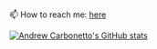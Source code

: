 <!--
**acarbonetto/acarbonetto** is a ✨ _special_ ✨ repository because its `README.md` (this file) appears on your GitHub profile.

Here are some ideas to get you started:

- 🔭 I’m currently working on ...
- 🌱 I’m currently learning ...
- 👯 I’m looking to collaborate on ...
- 🤔 I’m looking for help with ...
- 💬 Ask me about ...
- 📫 How to reach me: ...
- 😄 Pronouns: ...
- ⚡ Fun fact: ...
-->

📫 How to reach me: [here](https://dot.cards/acarbonetto)

[![Andrew Carbonetto's GitHub stats](https://github-readme-stats.vercel.app/api?username=acarbonetto)](https://github.com/anuraghazra/github-readme-stats)
